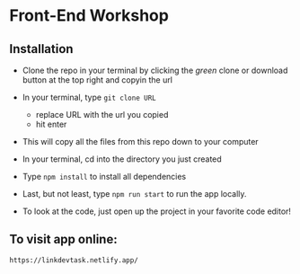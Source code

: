 # Front-End Workshop 

## Installation
- Clone the repo in your terminal by clicking the _green_ clone or download button at the top right and copyin the url
- In your terminal, type ```git clone URL```
  - replace URL with the url you copied
  - hit enter
- This will copy all the files from this repo down to your computer
- In your terminal, cd into the directory you just created
- Type ```npm install``` to install all dependencies
- Last, but not least, type ```npm run start``` to run the app locally.

- To look at the code, just open up the project in your favorite code editor!

## To visit app online:
`https://linkdevtask.netlify.app/`

